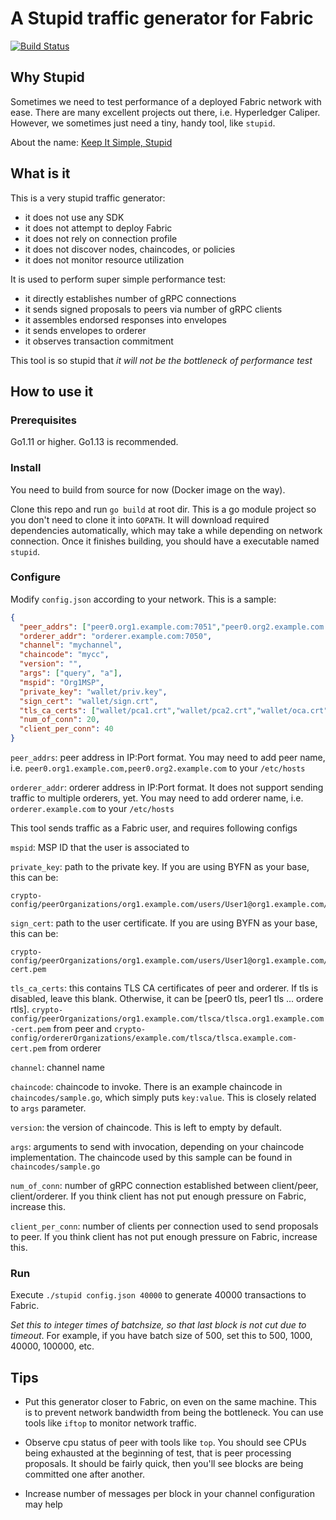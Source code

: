 # A Stupid traffic generator for Fabric

[![Build Status](https://dev.azure.com/guojiannan1101/guojiannan1101/_apis/build/status/guoger.stupid?branchName=master)](https://dev.azure.com/guojiannan1101/guojiannan1101/_build/latest?definitionId=1&branchName=master)
## Why Stupid

Sometimes we need to test performance of a deployed Fabric network with ease. There are many excellent projects out there, i.e. Hyperledger Caliper. However, we sometimes just need a tiny, handy tool, like `stupid`.

About the name: [Keep It Simple, Stupid](https://en.wikipedia.org/wiki/KISS_principle)

## What is it

This is a very stupid traffic generator:
- it does not use any SDK
- it does not attempt to deploy Fabric
- it does not rely on connection profile
- it does not discover nodes, chaincodes, or policies
- it does not monitor resource utilization

It is used to perform super simple performance test:
- it directly establishes number of gRPC connections
- it sends signed proposals to peers via number of gRPC clients
- it assembles endorsed responses into envelopes
- it sends envelopes to orderer
- it observes transaction commitment

This tool is so stupid that *it will not be the bottleneck of performance test*

## How to use it

### Prerequisites

Go1.11 or higher. Go1.13 is recommended.

### Install

You need to build from source for now (Docker image on the way).

Clone this repo and run `go build` at root dir. This is a go module project so you don't need to clone it into `GOPATH`. It will download required dependencies automatically, which may take a while depending on network connection. Once it finishes building, you should have a executable named `stupid`.

### Configure

Modify `config.json` according to your network. This is a sample:
```json
{
  "peer_addrs": ["peer0.org1.example.com:7051","peer0.org2.example.com:9051"],
  "orderer_addr": "orderer.example.com:7050",
  "channel": "mychannel",
  "chaincode": "mycc",
  "version": "",
  "args": ["query", "a"],
  "mspid": "Org1MSP",
  "private_key": "wallet/priv.key",
  "sign_cert": "wallet/sign.crt",
  "tls_ca_certs": ["wallet/pca1.crt","wallet/pca2.crt","wallet/oca.crt"],
  "num_of_conn": 20,
  "client_per_conn": 40
}
```

`peer_addrs`: peer address in IP:Port format. You may need to add peer name, i.e. `peer0.org1.example.com,peer0.org2.example.com` to your `/etc/hosts`

`orderer_addr`: orderer address in IP:Port format. It does not support sending traffic to multiple orderers, yet. You may need to add orderer name, i.e. `orderer.example.com` to your `/etc/hosts`

This tool sends traffic as a Fabric user, and requires following configs

`mspid`: MSP ID that the user is associated to

`private_key`: path to the private key. If you are using BYFN as your base, this can be:
```
crypto-config/peerOrganizations/org1.example.com/users/User1@org1.example.com/msp/keystore/priv_sk
```

`sign_cert`: path to the user certificate. If you are using BYFN as your base, this can be:
```
crypto-config/peerOrganizations/org1.example.com/users/User1@org1.example.com/msp/signcerts/User1@org1.example.com-cert.pem
```

`tls_ca_certs`: this contains TLS CA certificates of peer and orderer. If tls is disabled, leave this blank. Otherwise, it can be [peer0 tls, peer1 tls ... ordere rtls].  `crypto-config/peerOrganizations/org1.example.com/tlsca/tlsca.org1.example.com-cert.pem` from peer and `crypto-config/ordererOrganizations/example.com/tlsca/tlsca.example.com-cert.pem` from orderer

`channel`: channel name

`chaincode`: chaincode to invoke. There is an example chaincode in `chaincodes/sample.go`, which simply puts `key:value`. This is closely related to `args` parameter.

`version`: the version of chaincode. This is left to empty by default.

`args`: arguments to send with invocation, depending on your chaincode implementation. The chaincode used by this sample can be found in `chaincodes/sample.go`

`num_of_conn`: number of gRPC connection established between client/peer, client/orderer. If you think client has not put enough pressure on Fabric, increase this.

`client_per_conn`: number of clients per connection used to send proposals to peer. If you think client has not put enough pressure on Fabric, increase this.

### Run

Execute `./stupid config.json 40000` to generate 40000 transactions to Fabric.

*Set this to integer times of batchsize, so that last block is not cut due to timeout*. For example, if you have batch size of 500, set this to 500, 1000, 40000, 100000, etc.

## Tips

- Put this generator closer to Fabric, on even on the same machine. This is to prevent network bandwidth from being the bottleneck. You can use tools like `iftop` to monitor network traffic.

- Observe cpu status of peer with tools like `top`. You should see CPUs being exhausted at the beginning of test, that is peer processing proposals. It should be fairly quick, then you'll see blocks are being committed one after another.

- Increase number of messages per block in your channel configuration may help 
